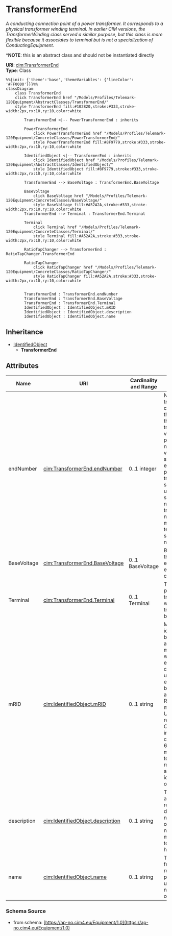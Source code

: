# TransformerEnd

_A conducting connection point of a power transformer. It corresponds to a physical transformer winding terminal.  In earlier CIM versions, the TransformerWinding class served a similar purpose, but this class is more flexible because it associates to terminal but is not a specialization of ConductingEquipment._

*__NOTE__: this is an abstract class and should not be instantiated directly

**URI**: [cim:TransformerEnd](https://cim.ucaiug.io/ns#TransformerEnd)<br />
**Type**: Class

```mermaid
%%{init: {'theme':'base','themeVariables': {'lineColor': '#FF0000'}}}%%
classDiagram
    class TransformerEnd
    click TransformerEnd href "/Models/Profiles/Telemark-120Equipment/AbstractClasses/TransformerEnd/"
    style TransformerEnd fill:#102820,stroke:#333,stroke-width:2px,rx:10,ry:10,color:white

        TransformerEnd <|-- PowerTransformerEnd : inherits

        PowerTransformerEnd
            click PowerTransformerEnd href "/Models/Profiles/Telemark-120Equipment/ConcreteClasses/PowerTransformerEnd/"
            style PowerTransformerEnd fill:#8F9779,stroke:#333,stroke-width:2px,rx:10,ry:10,color:white
     
        IdentifiedObject <|-- TransformerEnd : inherits
            click IdentifiedObject href "/Models/Profiles/Telemark-120Equipment/AbstractClasses/IdentifiedObject/"
            style IdentifiedObject fill:#8F9779,stroke:#333,stroke-width:2px,rx:10,ry:10,color:white

        TransformerEnd --> BaseVoltage : TransformerEnd.BaseVoltage

        BaseVoltage
            click BaseVoltage href "/Models/Profiles/Telemark-120Equipment/ConcreteClasses/BaseVoltage/"
            style BaseVoltage fill:#A52A2A,stroke:#333,stroke-width:2px,rx:10,ry:10,color:white
        TransformerEnd --> Terminal : TransformerEnd.Terminal

        Terminal
            click Terminal href "/Models/Profiles/Telemark-120Equipment/ConcreteClasses/Terminal/"
            style Terminal fill:#A52A2A,stroke:#333,stroke-width:2px,rx:10,ry:10,color:white

        RatioTapChanger --> TransformerEnd : RatioTapChanger.TransformerEnd

        RatioTapChanger
            click RatioTapChanger href "/Models/Profiles/Telemark-120Equipment/ConcreteClasses/RatioTapChanger/"
            style RatioTapChanger fill:#A52A2A,stroke:#333,stroke-width:2px,rx:10,ry:10,color:white


        TransformerEnd : TransformerEnd.endNumber
        TransformerEnd : TransformerEnd.BaseVoltage
        TransformerEnd : TransformerEnd.Terminal
        IdentifiedObject : IdentifiedObject.mRID
        IdentifiedObject : IdentifiedObject.description
        IdentifiedObject : IdentifiedObject.name
```

## Inheritance
* [IdentifiedObject](/Models/Profiles/Telemark-120Equipment/AbstractClasses/IdentifiedObject/)
    * **TransformerEnd**

## Attributes
| Name | URI | Cardinality and Range | Description | Inheritance |
| ---  | --- | --- | --- | --- |
| endNumber | [cim:TransformerEnd.endNumber](https://cim.ucaiug.io/ns#TransformerEnd.endNumber) | 0..1 integer | Number for this transformer end, corresponding to the end's order in the power transformer vector group or phase angle clock number.  Highest voltage winding should be 1.  Each end within a power transformer should have a unique subsequent end number.   Note the transformer end number need not match the terminal sequence number. | direct |
| BaseVoltage | [cim:TransformerEnd.BaseVoltage](https://cim.ucaiug.io/ns#TransformerEnd.BaseVoltage) | 0..1 BaseVoltage | Base voltage of the transformer end.  This is essential for PU calculation. | direct |
| Terminal | [cim:TransformerEnd.Terminal](https://cim.ucaiug.io/ns#TransformerEnd.Terminal) | 0..1 Terminal | Terminal of the power transformer to which this transformer end belongs. | direct |
| mRID | [cim:IdentifiedObject.mRID](https://cim.ucaiug.io/ns#IdentifiedObject.mRID) | 0..1 string | Master resource identifier issued by a model authority. The mRID is unique within an exchange context. Global uniqueness is easily achieved by using a UUID, as specified in RFC 4122, for the mRID. The use of UUID is strongly recommended.For CIMXML data files in RDF syntax conforming to IEC 61970-552, the mRID is mapped to rdf:ID or rdf:about attributes that identify CIM object elements. | IdentifiedObject |
| description | [cim:IdentifiedObject.description](https://cim.ucaiug.io/ns#IdentifiedObject.description) | 0..1 string | The description is a free human readable text describing or naming the object. It may be non unique and may not correlate to a naming hierarchy. | IdentifiedObject |
| name | [cim:IdentifiedObject.name](https://cim.ucaiug.io/ns#IdentifiedObject.name) | 0..1 string | The name is any free human readable and possibly non unique text naming the object. | IdentifiedObject |

### Schema Source
* from schema: [https://ap-no.cim4.eu/Equipment/1.0](https://ap-no.cim4.eu/Equipment/1.0)
